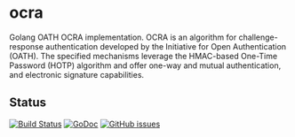 ocra
======
Golang OATH OCRA implementation. OCRA is an algorithm for challenge-response authentication developed by the Initiative for Open Authentication (OATH).  The specified mechanisms leverage the HMAC-based One-Time Password (HOTP) algorithm and offer one-way and mutual authentication, and electronic signature capabilities.

## Status
[![Build Status](https://travis-ci.org/nexocrew/ocra.svg?branch=master)](https://travis-ci.org/nexocrew/ocra)
[![GoDoc](https://godoc.org/github.com/nexocrew/ocra?status.svg)](https://godoc.org/github.com/nexocrew/ocra)
[![GitHub issues](https://img.shields.io/github/issues/nexocrew/ocra.svg "GitHub issues")](https://github.com/nexocrew/ocra)